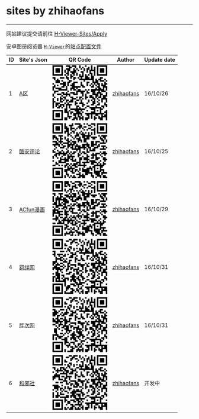 # sites by zhihaofans
------
网站建议提交请前往 [H-Viewer-Sites/Apply](https://github.com/H-Viewer-Sites/Apply/issues/new)

安卓图册阅览器 [`H-Viewer`](https://github.com/PureDark/H-Viewer)的[站点配置文件](https://github.com/H-Viewer-Sites/Index)

|  ID  | Site's Json  | QR Code | Author | Update date |
| ---- | ------------- | ------------- | ------------- | ------------- |
|  1   | [A区](https://raw.githubusercontent.com/H-Viewer-Sites/zhihaofans/master/sites/A区.txt) | ![这里是二维码](https://raw.githubusercontent.com/H-Viewer-Sites/zhihaofans/master/image/A区.png)  | [zhihaofans](https://github.com/zhihaofans) | 16/10/26 |
|  2   | [酷安评论](https://raw.githubusercontent.com/H-Viewer-Sites/zhihaofans/master/sites/酷安评论.txt) |  ![这里是二维码](https://raw.githubusercontent.com/H-Viewer-Sites/zhihaofans/master/image/酷安评论.png)  | [zhihaofans](https://github.com/zhihaofans) | 16/10/25 
|  3   | [ACfun漫画](https://raw.githubusercontent.com/H-Viewer-Sites/zhihaofans/master/sites/AcFun漫画.txt) |  ![这里是二维码](https://raw.githubusercontent.com/H-Viewer-Sites/zhihaofans/master/image/ACfun漫画.png)  | [zhihaofans](https://github.com/zhihaofans) | 16/10/29 |
|  4   | [羁绊网](https://raw.githubusercontent.com/H-Viewer-Sites/zhihaofans/master/sites/羁绊网.txt) |  ![这里是二维码](https://raw.githubusercontent.com/H-Viewer-Sites/zhihaofans/master/image/羁绊网.png)  | [zhihaofans](https://github.com/zhihaofans) | 16/10/31 |
|  5   | [胖次网](https://raw.githubusercontent.com/H-Viewer-Sites/zhihaofans/master/sites/胖次网.txt) |  ![这里是二维码](https://raw.githubusercontent.com/H-Viewer-Sites/zhihaofans/master/image/胖次网.png)  | [zhihaofans](https://github.com/zhihaofans) | 16/10/31 |
|  6   | [和邪社](https://raw.githubusercontent.com/H-Viewer-Sites/zhihaofans/master/sites/和邪社.txt) |  ![这里是二维码](https://raw.githubusercontent.com/H-Viewer-Sites/zhihaofans/master/image/和邪社.png)  | [zhihaofans](https://github.com/zhihaofans) | 开发中 |
